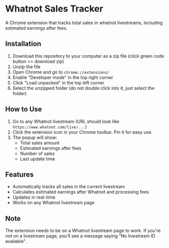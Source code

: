 # Whatnot Sales Tracker

A Chrome extension that tracks total sales in whatnot livestreams, including estimated earnings after fees.

## Installation

1. Download this repository to your computer as a zip file (click green code button >> download zip)
2. Unzip the file
3. Open Chrome and go to `chrome://extensions/`
4. Enable "Developer mode" in the top right corner
5. Click "Load unpacked" in the top left corner
6. Select the unzipped folder (do not double click into it, just select the folder)

## How to Use

1. Go to any Whatnot livestream (URL should look like `https://www.whatnot.com/live/...`)
2. Click the extension icon in your Chrome toolbar. Pin it for easy use.
3. The popup will show:
   - Total sales amount
   - Estimated earnings after fees
   - Number of sales
   - Last update time

## Features

- Automatically tracks all sales in the current livestream
- Calculates estimated earnings after Whatnot and processing fees
- Updates in real-time
- Works on any Whatnot livestream page

## Note

The extension needs to be on a Whatnot livestream page to work. If you're not on a livestream page, you'll see a message saying "No livestream ID available".